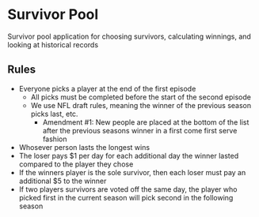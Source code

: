 # Survivor Pool
Survivor pool application for choosing survivors, calculating winnings, and looking at historical records


## Rules
* Everyone picks a player at the end of the first episode
    * All picks must be completed before the start of the second episode
    * We use NFL draft rules, meaning the winner of the previous season picks last, etc.
        * Amendment #1: New people are placed at the bottom of the list after the previous seasons winner in a first come first serve fashion
* Whosever person lasts the longest wins
* The loser pays $1 per day for each additional day the winner lasted compared to the player they chose
* If the winners player is the sole survivor, then each loser must pay an additional $5 to the winner
* If two players survivors are voted off the same day, the player who picked first in the current season will pick second in the following season